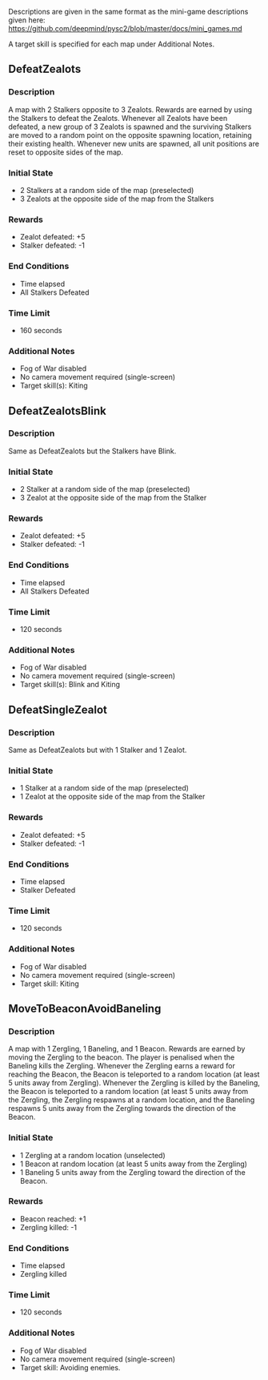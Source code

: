 Descriptions are given in the same format as the mini-game descriptions given here: https://github.com/deepmind/pysc2/blob/master/docs/mini_games.md

A target skill is specified for each map under Additional Notes.

## DefeatZealots

### Description

A map with 2 Stalkers opposite to 3 Zealots. Rewards are earned by using the Stalkers to defeat the Zealots. Whenever all Zealots have been defeated, a new group of 3 Zealots is spawned and the surviving Stalkers are moved to a random point on the opposite spawning location, retaining their existing health. Whenever new units are spawned, all unit positions are reset to opposite sides of the map.

### Initial State
* 2 Stalkers at a random side of the map (preselected)
* 3 Zealots at the opposite side of the map from the Stalkers

### Rewards
* Zealot defeated: +5
* Stalker defeated: -1

### End Conditions
* Time elapsed
* All Stalkers Defeated

### Time Limit
* 160 seconds

### Additional Notes
* Fog of War disabled
* No camera movement required (single-screen)
* Target skill(s): Kiting

## DefeatZealotsBlink

### Description
Same as DefeatZealots but the Stalkers have Blink.

### Initial State
* 2 Stalker at a random side of the map (preselected)
* 3 Zealot at the opposite side of the map from the Stalker

### Rewards
* Zealot defeated: +5
* Stalker defeated: -1

### End Conditions
* Time elapsed
* All Stalkers Defeated

### Time Limit
* 120 seconds

### Additional Notes
* Fog of War disabled
* No camera movement required (single-screen)
* Target skill(s): Blink and Kiting

## DefeatSingleZealot

### Description

Same as DefeatZealots but with 1 Stalker and 1 Zealot.

### Initial State
* 1 Stalker at a random side of the map (preselected)
* 1 Zealot at the opposite side of the map from the Stalker

### Rewards
* Zealot defeated: +5
* Stalker defeated: -1

### End Conditions
* Time elapsed
* Stalker Defeated

### Time Limit
* 120 seconds

### Additional Notes
* Fog of War disabled
* No camera movement required (single-screen)
* Target skill: Kiting

## MoveToBeaconAvoidBaneling

### Description

A map with 1 Zergling, 1 Baneling, and 1 Beacon. Rewards are earned by moving the Zergling to the beacon. The player is penalised when the Baneling kills the Zergling. Whenever the Zergling earns a reward for reaching the Beacon, the Beacon is teleported to a random location (at least 5 units away from Zergling). Whenever the Zergling is killed by the Baneling, the Beacon is teleported to a random location (at least 5 units away from the Zergling, the Zergling respawns at a random location, and the Baneling respawns 5 units away from the Zergling towards the direction of the Beacon.

### Initial State
* 1 Zergling at a random location (unselected)
* 1 Beacon at random location (at least 5 units away from the Zergling)
* 1 Baneling 5 units away from the Zergling toward the direction of the Beacon.

### Rewards
* Beacon reached: +1
* Zergling killed: -1

### End Conditions
* Time elapsed
* Zergling killed

### Time Limit
* 120 seconds

### Additional Notes
* Fog of War disabled
* No camera movement required (single-screen)
* Target skill: Avoiding enemies.


